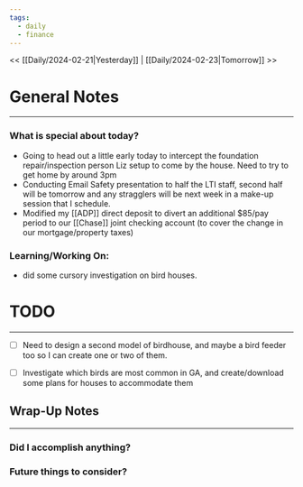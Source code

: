 ```yaml
---
tags:
  - daily
  - finance
---
```


<< [[Daily/2024-02-21|Yesterday]] | [[Daily/2024-02-23|Tomorrow]] >>
# General Notes
---
### What is special about today?
- Going to head out a little early today to intercept the foundation repair/inspection person Liz setup to come by the house.  Need to try to get home by around 3pm
- Conducting Email Safety presentation to half the LTI staff, second half will be tomorrow and any stragglers will be next week in a make-up session that I schedule.
- Modified my [[ADP]] direct deposit to divert an additional $85/pay period to our [[Chase]] joint checking account (to cover the change in our mortgage/property taxes)
### Learning/Working On:
- did some cursory investigation on bird houses.  



# TODO
---
- [ ] Need to design a second model of birdhouse, and maybe a bird feeder too so I can create one or two of them.
- [ ] Investigate which birds are most common in GA, and create/download some plans for houses to accommodate them



## Wrap-Up Notes
---
### Did I accomplish anything?
### Future things to consider?

